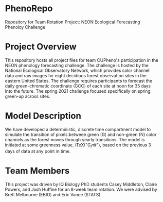 # PhenoRepo
Repository for Team Rotation Project: NEON Ecological Forecasting Phenoloy Challenge

# Project Overview
This repository hosts all project files for team CUPheno's participation in the NEON phenology forecasting challenge. The challenge is hosted by the National Ecological Observatory Network, which provides color channel data and raw images for eight decidious forest observation sites in the eastern United States. The challenge requires participants to forecast the daily green-chromatic coordinate (GCC) of each site at noon for 35 days into the future. The spring 2021 challenge focused specifically on spring green-up across sites. 

# Model Description
We have developed a deterministic, discrete time compartment model to simulate the transition of pixels between green (G) and non-green (N) color channels as the forest moves through yearly transitions. The model is initiated at some greenness value, \TeX("$G_init$"), based on the previous 3 days of data at any point in time. 

# Team Members
This project was driven by IQ Biology PhD students Casey Middleton, Claire Powers, and Josh Huffine for an 8-week team rotation. We were advised by Brett Melbourne (EBIO) and Eric Vance (STATS). 
